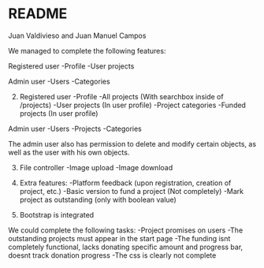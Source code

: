 # README
Juan Valdivieso and Juan Manuel Campos

We managed to complete the following features:

Registered user
-Profile
-User projects

Admin user
-Users
-Categories

2) Registered user
-Profile
-All projects (With searchbox inside of /projects)
-User projects (In user profile)
-Project categories
-Funded projects (In user profile)

Admin user
-Users
-Projects
-Categories

The admin user also has permission to delete and modify certain objects, as well as the user with his own objects.

3) File controller
-Image upload
-Image download

4) Extra features:
-Platform feedback (upon registration, creation of project, etc.)
-Basic version to fund a project (Not completely)
-Mark project as outstanding (only with boolean value)

5) Bootstrap is integrated

We could complete the following tasks:
-Project promises on users
-The outstanding projects must appear in the start page
-The funding isnt completely functional, lacks donating specific amount and progress bar, doesnt track donation progress
-The css is clearly not complete
